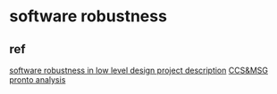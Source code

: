 # software robustness

## ref
[software robustness in low level design project description](https://confluence.ext.net.nokia.com/pages/viewpage.action?spaceKey=MNRWOW&title=Software+Robustness+in+Low+Level+Design)
[CCS&MSG pronto analysis](https://confluence.ext.net.nokia.com/display/RCP/2022+Actions+owners+and+follow-up+status)
